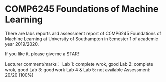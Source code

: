 # COMP6245 Foundations of Machine Learning

There are labs reports and assessment report of COMP6245 Foundations of Machine Learning at University of Southampton in Semester 1 of academic year 2019/2020.

If you like it, please give me a STAR!

Lecturer comment/marks：
Lab 1: complete wrok, good
Lab 2: complete wrok, good
Lab 3: good work
Lab 4 & Lab 5: not available
Assessment: 20/20 (100%)
